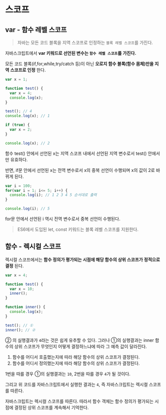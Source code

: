 # 스코프

## var - 함수 레벨 스코프
> 자바는 모든 코드 블록을 지역 스코프로 인정하는 `블록 레벨 스코프`를 가진다. 

자바스크립트에서 __var 키워드로 선언된 변수는 `함수 레벨 스코프`를 가진다.__

모든 코드 블록(if,for,while,try/catch 등)이 아닌 __오로지 함수 블록(함수 몸체)만을 지역 스코프로 인정__ 한다.

```js
var x = 1;

function test() {
  var x = 4;
  console.log(x);
}

test(); // 4
console.log(x); // 1

if (true) {
  var x = 2;
}

console.log(x); // 2
```

함수 test() 안에서 선언된 x는 지역 스코프 내에서 선언된 지역 변수로서 test() 안에서만 유효하다.

반면, if문 안에서 선언된 x는 전역 변수로서 x의 중복 선언이 수행되며 x의 값이 2로 바뀌게 된다.

```js
var i = 100;
for(var i = 1; i<= 5; i++) {
  console.log(i); // 1 2 3 4 5 순서대로 출력 
}

console.log(i); // 5
```

for문 안에서 선언된 i 역시 전역 변수로서 중복 선언이 수행된다.


> ES6에서 도입된 let, const 키워드는 블록 레벨 스코프를 지원한다.

## 함수 - 렉시컬 스코프

렉시컬 스코프에서는 __함수 정의가 평가되는 시점에 해당 함수의 상위 스코프가 정적으로 결정__ 된다.

```js
var x = 4;

function test() {
  var x = 10;
  inner();
}

function inner() {
  console.log(x);
}

test(); // ①
inner(); // ②
```

② 의 실행결과가 `4`라는 것은 쉽게 유추할 수 있다.
그러나 ①의 실행결과는 inner 함수의 상위 스코프가 무엇인지 어떻게 결정하느냐에 따라 그 예측 값이 달라진다.

1. 함수를 어디서 호출했는지에 따라 해당 함수의 상위 스코프가 결정된다.
2. 함수를 어디서 정의했는지에 따라 해당 함수의 상위 스코프가 결정된다.

1번을 따를 경우 ①의 실행결과는 `10`, 2번을 따를 경우 `4`가 될 것이다.

그리고 위 코드를 자바스크립트에서 실행한 결과는 `4`, 즉 자바스크립트는 렉시컬 스코프를 따른다.

자바스크립트는 렉시컬 스코프를 따른다. 따라서 함수 객체는 함수 정의가 평가되는 시점에 결정된 상위 스코프를 계속해서 기억한다.
